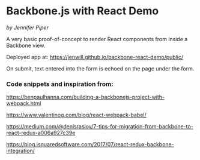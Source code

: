 Backbone.js with React Demo
===
*by Jennifer Piper*

A very basic proof-of-concept to render React components from inside a Backbone view.

Deployed app at: https://jenwill.github.io/backbone-react-demo/public/

On submit, text entered into the form is echoed on the page under the form.


### Code snippets and inspiration from:

https://benpaulhanna.com/building-a-backbonejs-project-with-webpack.html

https://www.valentinog.com/blog/react-webpack-babel/

https://medium.com/@denisraslov/7-tips-for-migration-from-backbone-to-react-redux-a006a927c39e

https://blog.isquaredsoftware.com/2017/07/react-redux-backbone-integration/
